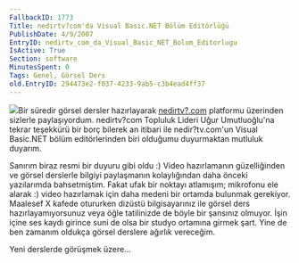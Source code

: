 ```yaml
---
FallbackID: 1773
Title: nedirtv?com'da Visual Basic.NET Bölüm Editörlüğü
PublishDate: 4/9/2007
EntryID: nedirtv_com_da_Visual_Basic_NET_Bolum_Editorlugu
IsActive: True
Section: software
MinutesSpent: 0
Tags: Genel, Görsel Ders
old.EntryID: 294473e2-f037-4233-9ab5-c3b4ead4ff37
---
```

![](http://cdn.daron.yondem.com/assets/1773/nedirtv_logo.png)Bir süredir
görsel dersler hazırlayarak [nedirtv?.com](http://www.nedirtv.com)
platformu üzerinden sizlerle paylaşıyordum. nedirtv?com Topluluk Lideri
Uğur Umutluoğlu'na tekrar teşekkürü bir borç bilerek an itibari ile
nedir?tv.com'un Visual Basic.NET bölüm editörlerinden biri olduğumu
duyurmaktan mutluluk duyarım.

Sanırım biraz resmi bir duyuru gibi oldu :) Video hazırlamanın
güzelliğinden ve görsel derslerle bilgiyi paylaşmanın kolaylığından daha
önceki yazılarımda bahsetmiştim. Fakat ufak bir noktayı atlamışım;
mikrofonu ele alarak :) video hazırlamak için daha medeni bir ortamda
bulunmak gerekiyor. Maalesef X kafede otururken dizüstü bilgisayarınız
ile görsel ders hazırlayamıyorsunuz veya öğle tatilinizde de böyle bir
şansınız olmuyor. İşin içine ses kaydı girince suni de olsa bir studyo
ortamına girmek şart. Yine de ben zamanım oldukça görsel derslere
ağırlık vereceğim.

Yeni derslerde görüşmek üzere...


